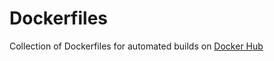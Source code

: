 # Dockerfiles
Collection of Dockerfiles for automated builds on [Docker Hub](https://hub.docker.com/r/folixg/)
